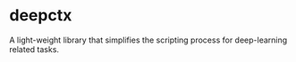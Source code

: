 # deepctx

A light-weight library that simplifies the scripting process for deep-learning related tasks.
